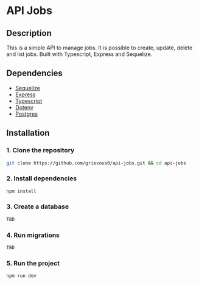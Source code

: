 # API Jobs
## Description
This is a simple API to manage jobs. It is possible to create, update, delete and list jobs.
Built with Typescript, Express and Sequelize.

## Dependencies
- [Sequelize](https://sequelize.org/)
- [Express](https://expressjs.com/)
- [Typescript](https://www.typescriptlang.org/)
- [Dotenv](https://www.npmjs.com/package/dotenv)
- [Postgres](https://www.postgresql.org/)

## Installation

### 1. Clone the repository
```bash
git clone https://github.com/grievous0/api-jobs.git && cd api-jobs
```

### 2. Install dependencies
```bash
npm install
```

### 3. Create a database
```bash
TBD
```

### 4. Run migrations
```bash
TBD
```

### 5. Run the project
```bash
npm run dev
```
